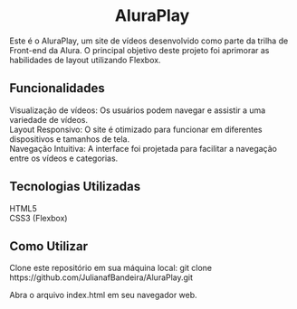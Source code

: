 <div align='center'>
  <h1>AluraPlay</h1>
</div>

Este é o AluraPlay, um site de vídeos desenvolvido como parte da trilha de Front-end da Alura. O principal objetivo deste projeto foi aprimorar as habilidades de layout utilizando Flexbox.

<h2>Funcionalidades</h2>
Visualização de vídeos: Os usuários podem navegar e assistir a uma variedade de vídeos.<br>
Layout Responsivo: O site é otimizado para funcionar em diferentes dispositivos e tamanhos de tela.<br>
Navegação Intuitiva: A interface foi projetada para facilitar a navegação entre os vídeos e categorias.

<h2>Tecnologias Utilizadas</h2>
HTML5 <br>
CSS3 (Flexbox)

<h2>Como Utilizar</h2>
Clone este repositório em sua máquina local:
git clone https://github.com/JulianafBandeira/AluraPlay.git

Abra o arquivo index.html em seu navegador web.
